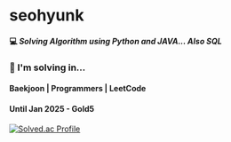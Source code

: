 # seohyunk

#### 💻 _Solving Algorithm using Python and JAVA... Also SQL_

### 📌 I'm solving in...
#### Baekjoon | Programmers | LeetCode

#### Until Jan 2025 - Gold5


[![Solved.ac Profile](http://mazassumnida.wtf/api/v2/generate_badge?boj=se0hyun)](https://solved.ac/se0hyun/)
